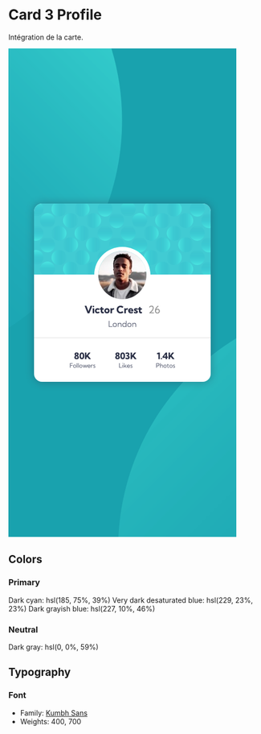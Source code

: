 # Card 3 Profile

Intégration de la carte.

![ecran](./ecran/ecran.png)



## Colors

### Primary

Dark cyan: hsl(185, 75%, 39%)
Very dark desaturated blue: hsl(229, 23%, 23%)
Dark grayish blue: hsl(227, 10%, 46%)

### Neutral

Dark gray: hsl(0, 0%, 59%)

## Typography

### Font

- Family: [Kumbh Sans](https://fonts.google.com/specimen/Kumbh+Sans)
- Weights: 400, 700
